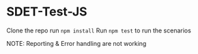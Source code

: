 # SDET-Test-JS
Clone  the repo
run `npm install`
Run `npm test` to run the scenarios 

NOTE: Reporting & Error handling are not working
